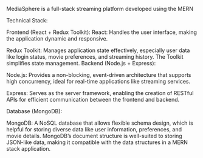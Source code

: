 MediaSphere is a full-stack streaming platform developed using the MERN

Technical Stack:

Frontend (React + Redux Toolkit):
React: Handles the user interface, making the application dynamic and responsive.

Redux Toolkit: Manages application state effectively, especially user data like login status, movie preferences, and streaming history. The Toolkit simplifies state management.
Backend (Node.js + Express):

Node.js: Provides a non-blocking, event-driven architecture that supports high concurrency, ideal for real-time applications like streaming services.

Express: Serves as the server framework, enabling the creation of RESTful APIs for efficient communication between the frontend and backend.

Database (MongoDB):

MongoDB: A NoSQL database that allows flexible schema design, which is helpful for storing diverse data like user information, preferences, and movie details. MongoDB’s document structure is well-suited to storing JSON-like data, making it compatible with the data structures in a MERN stack application.

